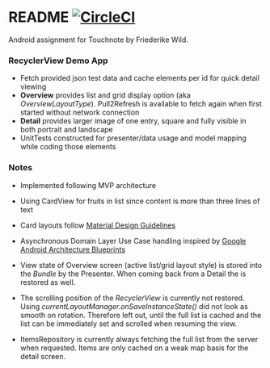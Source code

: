 # README [![CircleCI](https://circleci.com/bb/eyewellbeing/touchnotedemo.svg?style=svg&circle-token=6df3bafb890a179ecdbee3196ad2f434e4dcacad)](https://circleci.com/bb/eyewellbeing/touchnotedemo)

Android assignment for Touchnote by Friederike Wild.

### RecyclerView Demo App

* Fetch provided json test data and cache elements per id for quick detail viewing
* **Overview** provides list and grid display option (aka *OverviewLayoutType*). Pull2Refresh is available to fetch again when first started without network connection
* **Detail** provides larger image of one entry, square and fully visible in both portrait and landscape
* UnitTests constructed for presenter/data usage and model mapping while coding those elements


### Notes
* Implemented following MVP architecture

* Using CardView for fruits in list since content is more than three lines of text
* Card layouts follow [Material Design Guidelines](https://material.io/guidelines/components/cards.html#cards-content)

* Asynchronous Domain Layer Use Case handling inspired by [Google Android Architecture Blueprints](https://github.com/googlesamples/android-architecture)

* View state of Overview screen (active list/grid layout style) is stored into the *Bundle* by the Presenter. When coming back from a Detail the is restored as well.
* The scrolling position of the *RecyclerView* is currently not restored. Using *currentLayoutManager.onSaveInstanceState()* did not look as smooth on rotation. Therefore left out, until the full list is cached and the list can be immediately set and scrolled when resuming the view.

* ItemsRepository is currently always fetching the full list from the server when requested. Items are only cached on a weak map basis for the detail screen.
